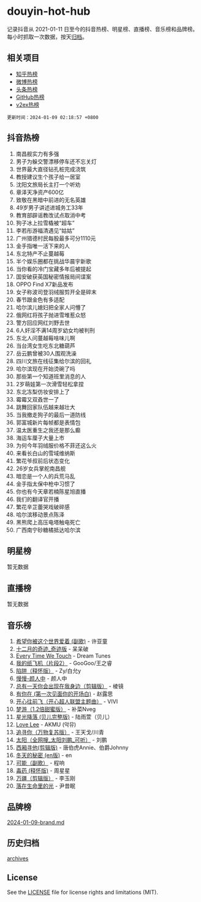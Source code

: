 # douyin-hot-hub

记录抖音从 2021-01-11 日至今的抖音热榜、明星榜、直播榜、音乐榜和品牌榜。每小时抓取一次数据，按天[归档](archives)。

## 相关项目

- [知乎热榜](https://github.com/lonnyzhang423/zhihu-hot-hub)
- [微博热榜](https://github.com/lonnyzhang423/weibo-hot-hub)
- [头条热榜](https://github.com/lonnyzhang423/toutiao-hot-hub)
- [GitHub热榜](https://github.com/lonnyzhang423/github-hot-hub)
- [v2ex热榜](https://github.com/lonnyzhang423/v2ex-hot-hub)


`更新时间：2024-01-09 02:18:57 +0800`

## 抖音热榜

1. 南昌舰实力有多强
1. 男子为躲交警漂移停车还不忘关灯
1. 世界最大直径钻孔桩完成浇筑
1. 教授建议生个孩子给一居室
1. 沈阳文旅局长主打一个听劝
1. 章泽天净资产600亿
1. 致敬在黑暗中前进的无名英雄
1. 49岁男子讲述进城务工33年
1. 教育部辟谣教改试点取消中考
1. 狗子冰上拉雪橇被“超车”
1. 李若彤游福清遇见“姑姑”
1. 广州猎德村民每股最多可分1110元
1. 金手指唯一活下来的人
1. 东北特产不止蔓越莓
1. 半个娱乐圈都在挑战华晨宇新歌
1. 当你看的冷门宝藏多年后被提起
1. 国安破获英国秘密情报局间谍案
1. OPPO Find X7新品发布
1. 女子称波司登羽绒服剪开全是碎末
1. 春节跟金色有多适配
1. 哈尔滨儿媳妇把全家人问懵了
1. 俄网红将孩子抛进雪堆惹众怒
1. 警方回应网红刘野去世
1. 6人奸淫不满14周岁幼女均被判刑
1. 东北人问蔓越莓啥味儿啊
1. 当台湾女生吃东北糖葫芦
1. 岳云鹏曾被30人围观洗澡
1. 四川文旅在线征集给尔滨的回礼
1. 哈尔滨现在开始烫碗了吗
1. 那些第一个知道班里消息的人
1. 2岁萌娃第一次滑雪轻松拿捏
1. 东北冻梨仿妆安排上了
1. 霉霉又双叒世一了
1. 跳舞回家队伍越来越壮大
1. 当我撤走狗子的最后一道防线
1. 郭富城新片每帧都是表情包
1. 温太医重生之我还是那么癫
1. 海运车厘子大量上市
1. 为何今年羽绒服价格不菲还这么火
1. 来看长白山的雪域维纳斯
1. 繁花爷叔前后状态变化
1. 26岁女兵掌舵南昌舰
1. 暗恋是一个人的兵荒马乱
1. 金手指太保中枪中习惯了
1. 你也有今天章若楠陈星旭直播
1. 我们的翻译官开播
1. 繁花辛芷蕾哭戏破碎感
1. 哈尔滨移动景点陈泽
1. 黑熊爬上高压电塔触电死亡
1. 广西南宁砂糖橘抵达哈尔滨

## 明星榜

暂无数据

## 直播榜

暂无数据

## 音乐榜

1. [希望你被这个世界爱着 (副歌)](https://sf86-cdn-tos.douyinstatic.com/obj/tos-cn-ve-2774/oUHCmWQfZlE3QQBKBeD8rCFLpJzPgCpImhsxMt) - 许亚童
1. [十二月的奇迹_奇迹版](https://sf86-cdn-tos.douyinstatic.com/obj/tos-cn-ve-2774/oMslvA9FBzGMGHnyUuoiiUjtIAXfMz6tzwByW8) - 呆呆破
1. [Every Time We Touch](https://sf86-cdn-tos.douyinstatic.com/obj/tos-cn-ve-2774/ogN6lUKQeBBfEVhIOMikG1CcJjugxk1tztZyhP) - Dream Tunes
1. [我的纸飞机（片段2）](https://sf6-cdn-tos.douyinstatic.com/obj/tos-cn-ve-2774/oM2ZrKcg2CD5AeRB2gkeXOFB1IxAGJdZPazYHf) - GooGoo/王之睿
1. [陷阱（释怀版）](https://sf6-cdn-tos.douyinstatic.com/obj/tos-cn-ve-2774/oE8C21LeZrzKLDFfQYgMzx4GAIHageG5IzayY7) - Zy/白允y
1. [慢慢-颜人中](https://sf86-cdn-tos.douyinstatic.com/obj/tos-cn-ve-2774/ocjHNfBXdBxQNC8ZGAeoLMFTUgtBg8bkExunDC) - 颜人中
1. [总有一天你会出现在我身边（剪辑版）](https://sf6-cdn-tos.douyinstatic.com/obj/tos-cn-ve-2774/oMLsHwhWW7CYoAhoWB9EXUQIzNBsfAJxpAoxCU) - 棱镜
1. [有你在 (第一次见面你的开场白)](https://sf86-cdn-tos.douyinstatic.com/obj/tos-cn-ve-2774/oAthrQ3ClJBfI57uBoFEgNDYtNCZ0TSYQQfxQ0) - 赵露思
1. [开心往前飞（开心超人联盟主题曲）](https://sf86-cdn-tos.douyinstatic.com/obj/tos-cn-ve-2774/9d8fb7c82cf1421fb93a9fe925275e0a) - VIVI
1. [梦游（1.2倍甜蜜版）](https://sf86-cdn-tos.douyinstatic.com/obj/tos-cn-ve-2774/o4gyAUm8hwufoEABmwVIiQtHsFuGzAEEWtNMzo) - 补菜Nveg
1. [星光降落 (贝儿完整版)](https://sf6-cdn-tos.douyinstatic.com/obj/tos-cn-ve-2774/okwB9hAwyAtsFFkFBzAX1hOOfQuIoMNs0W2Mwr) - 陆雨萱（贝儿）
1. [Love Lee](https://sf86-cdn-tos.douyinstatic.com/obj/tos-cn-ve-2774/o05GbkJGbCBTdDnMtB0fwOYgkeZp23vrWQDQBS) - AKMU (악뮤)
1. [追寻你（万物复苏版）](https://sf86-cdn-tos.douyinstatic.com/obj/tos-cn-ve-2774/oYeAZJsbjIDit9APmBg8u6uDUQnHmoCf3gbo74) - 王天戈/川青
1. [太阳（全网搜_太阳刘鹏_可听）](https://sf86-cdn-tos.douyinstatic.com/obj/tos-cn-ve-2774/ogWbyIQnlBFImVbeDocRdCIYtBHlbJXgfZMvgz) - 刘鹏
1. [西厢寻他(剪辑版)](https://sf6-cdn-tos.douyinstatic.com/obj/tos-cn-ve-2774/oUsAVfAQKlRNxEv5qxvIB8o5qmIWUcXbzJKJhw) - 唐伯虎Annie、伯爵Johnny
1. [冬天的秘密 (en版)](https://sf6-cdn-tos.douyinstatic.com/obj/tos-cn-ve-2774/okIuMHDdzyf3FjGK4Lphe1vfHcQaPIHAg0Z4CR) - en
1. [可能（副歌）](https://sf86-cdn-tos.douyinstatic.com/obj/tos-cn-ve-2774/cde1731888894259b333569393c2fb51) - 程响
1. [毒药 (释怀版)](https://sf86-cdn-tos.douyinstatic.com/obj/tos-cn-ve-2774/oYILMEAzspdZBIzy4frJNB8ZHPHWAhiwowd4Ad) - 周星星
1. [万疆（剪辑版）](https://sf86-cdn-tos.douyinstatic.com/obj/tos-cn-ve-2774/ooG7oVgFlDTelKCjCsTTobQvbdtj1BBQXnfZd8) - 李玉刚
1. [落在生命里的光](https://sf86-cdn-tos.douyinstatic.com/obj/tos-cn-ve-2774/d9ffa8c090124ea58bb10df9b510c01d) - 尹昔眠

## 品牌榜

[2024-01-09-brand.md](archives/2024-01-09-brand.md)

## 历史归档

[archives](archives)

## License

See the [LICENSE](LICENSE) file for license rights and limitations (MIT).
